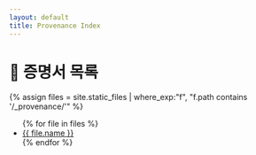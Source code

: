 ```yaml
---
layout: default
title: Provenance Index
---
```


# 🧾 증명서 목록

{% assign files = site.static_files | where_exp:"f", "f.path contains '/_provenance/'" %}
<ul>
  {% for file in files %}
    <li><a href="{{ file.path }}">{{ file.name }}</a></li>
  {% endfor %}
</ul>
